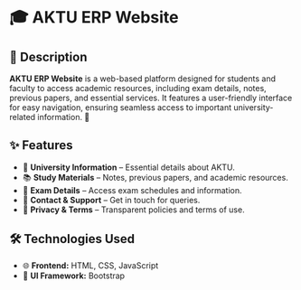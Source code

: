 # 🎓 AKTU ERP Website  

## 📜 Description  
**AKTU ERP Website** is a web-based platform designed for students and faculty to access academic resources, including exam details, notes, previous papers, and essential services. It features a user-friendly interface for easy navigation, ensuring seamless access to important university-related information. 🚀  

## ✨ Features  
- 🏫 **University Information** – Essential details about AKTU.  
- 📚 **Study Materials** – Notes, previous papers, and academic resources.  
- 📝 **Exam Details** – Access exam schedules and information.  
- 📩 **Contact & Support** – Get in touch for queries.  
- 📜 **Privacy & Terms** – Transparent policies and terms of use.  

## 🛠️ Technologies Used  
- 🌐 **Frontend:** HTML, CSS, JavaScript  
- 🎨 **UI Framework:** Bootstrap  

